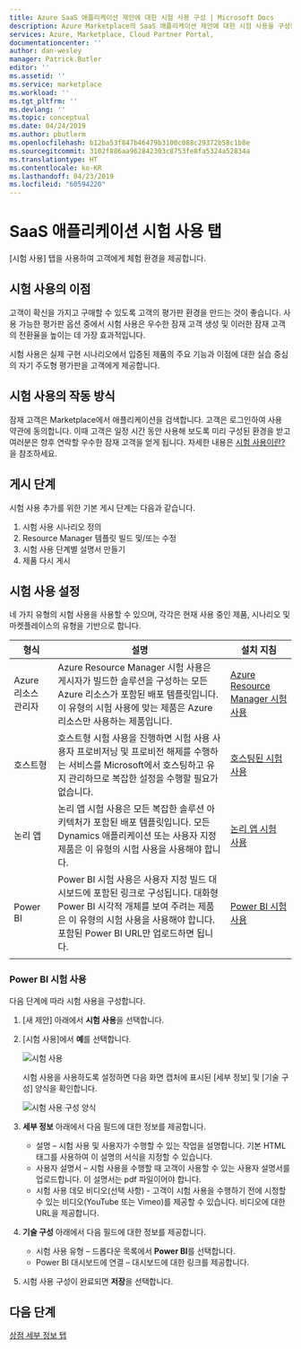 ```yaml
---
title: Azure SaaS 애플리케이션 제안에 대한 시험 사용 구성 | Microsoft Docs
description: Azure Marketplace의 SaaS 애플리케이션 제안에 대한 시험 사용을 구성합니다.
services: Azure, Marketplace, Cloud Partner Portal,
documentationcenter: ''
author: dan-wesley
manager: Patrick.Butler
editor: ''
ms.assetid: ''
ms.service: marketplace
ms.workload: ''
ms.tgt_pltfrm: ''
ms.devlang: ''
ms.topic: conceptual
ms.date: 04/24/2019
ms.author: pbutlerm
ms.openlocfilehash: b12ba53f847b46479b3100c088c29372b58c1b8e
ms.sourcegitcommit: 3102f886aa962842303c8753fe8fa5324a52834a
ms.translationtype: HT
ms.contentlocale: ko-KR
ms.lasthandoff: 04/23/2019
ms.locfileid: "60594220"
---
```

# <a name="saas-application-test-drive-tab"></a>SaaS 애플리케이션 시험 사용 탭

[시험 사용] 탭을 사용하여 고객에게 체험 환경을 제공합니다.

## <a name="test-drive-benefits"></a>시험 사용의 이점

고객이 확신을 가지고 구매할 수 있도록 고객의 평가판 환경을 만드는 것이 좋습니다. 사용 가능한 평가판 옵션 중에서 시험 사용은 우수한 잠재 고객 생성 및 이러한 잠재 고객의 전환율을 높이는 데 가장 효과적입니다.

시험 사용은 실제 구현 시나리오에서 입증된 제품의 주요 기능과 이점에 대한 실습 중심의 자기 주도형 평가판을 고객에게 제공합니다.


## <a name="how-a-test-drive-works"></a>시험 사용의 작동 방식

잠재 고객은 Marketplace에서 애플리케이션을 검색합니다. 고객은 로그인하여 사용 약관에 동의합니다. 이때 고객은 일정 시간 동안 사용해 보도록 미리 구성된 환경을 받고 여러분은 향후 연락할 우수한 잠재 고객을 얻게 됩니다. 자세한 내용은 [시험 사용이란?](https://docs.microsoft.com/azure/marketplace/cloud-partner-portal/test-drive/what-is-test-drive)을 참조하세요.


## <a name="publishing-steps"></a>게시 단계

시험 사용 추가를 위한 기본 게시 단계는 다음과 같습니다.

1. 시험 사용 시나리오 정의
2. Resource Manager 템플릿 빌드 및/또는 수정
3. 시험 사용 단계별 설명서 만들기
4. 제품 다시 게시


## <a name="setting-up-a-test-drive"></a>시험 사용 설정

네 가지 유형의 시험 사용을 사용할 수 있으며, 각각은 현재 사용 중인 제품, 시나리오 및 마켓플레이스의 유형을 기반으로 합니다.

|  **형식**          |  **설명**  |  **설치 지침**  |
|  ---------------   |  ---------------  |  ---------------  |
|     Azure 리소스 관리자               |    Azure Resource Manager 시험 사용은 게시자가 빌드한 솔루션을 구성하는 모든 Azure 리소스가 포함된 배포 템플릿입니다. 이 유형의 시험 사용에 맞는 제품은 Azure 리소스만 사용하는 제품입니다.               |       [Azure Resource Manager 시험 사용](https://docs.microsoft.com/azure/marketplace/cloud-partner-portal/test-drive/azure-resource-manager-test-drive)            |
|       호스트형             |       호스트형 시험 사용을 진행하면 시험 사용 사용자 프로비저닝 및 프로비전 해제를 수행하는 서비스를 Microsoft에서 호스팅하고 유지 관리하므로 복잡한 설정을 수행할 필요가 없습니다.             |         [호스팅된 시험 사용](https://docs.microsoft.com/azure/marketplace/cloud-partner-portal/test-drive/hosted-test-drive)          |
|      논리 앱              |       논리 앱 시험 사용은 모든 복잡한 솔루션 아키텍처가 포함된 배포 템플릿입니다. 모든 Dynamics 애플리케이션 또는 사용자 지정 제품은 이 유형의 시험 사용을 사용해야 합니다.            |      [논리 앱 시험 사용](https://docs.microsoft.com/azure/marketplace/cloud-partner-portal/test-drive/logic-app-test-drive)             |
|       Power BI             |         Power BI 시험 사용은 사용자 지정 빌드 대시보드에 포함된 링크로 구성됩니다. 대화형 Power BI 시각적 개체를 보여 주려는 제품은 이 유형의 시험 사용을 사용해야 합니다. 포함된 Power BI URL만 업로드하면 됩니다.          |        [Power BI 시험 사용](#power-bi-test-drive)           |
|   |   |   |


### <a name="power-bi-test-drive"></a>Power BI 시험 사용

다음 단계에 따라 시험 사용을 구성합니다.

1. [새 제안] 아래에서 **시험 사용**을 선택합니다.
2. [시험 사용]에서 **예**를 선택합니다.

   ![시험 사용](./media/saas-enable-test-drive.png)

   시험 사용을 사용하도록 설정하면 다음 화면 캡처에 표시된 [세부 정보] 및 [기술 구성] 양식을 확인합니다.

   ![시험 사용 구성 양식](./media/saas-test-drive-yes.png)

3. **세부 정보** 아래에서 다음 필드에 대한 정보를 제공합니다.
  
   - 설명 – 시험 사용 및 사용자가 수행할 수 있는 작업을 설명합니다. 기본 HTML 태그를 사용하여 이 설명의 서식을 지정할 수 있습니다.
   - 사용자 설명서 – 시험 사용을 수행할 때 고객이 사용할 수 있는 사용자 설명서를 업로드합니다. 이 설명서는 pdf 파일이어야 합니다.
   - 시험 사용 데모 비디오(선택 사항) - 고객이 시험 사용을 수행하기 전에 시청할 수 있는 비디오(YouTube 또는 Vimeo)를 제공할 수 있습니다. 비디오에 대한 URL을 제공합니다.

4. **기술 구성** 아래에서 다음 필드에 대한 정보를 제공합니다.

   - 시험 사용 유형 – 드롭다운 목록에서 **Power BI**를 선택합니다.
   - Power BI 대시보드에 연결 – 대시보드에 대한 링크를 제공합니다.

5. 시험 사용 구성이 완료되면 **저장**을 선택합니다.


## <a name="next-steps"></a>다음 단계

[상점 세부 정보 탭](./cpp-storefront-tab.md)
